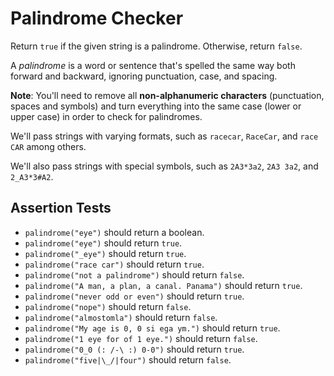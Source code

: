 # Palindrome Checker

Return `true` if the given string is a palindrome. Otherwise, return `false`.

A *palindrome* is a word or sentence that's spelled the same way both forward and backward, ignoring punctuation, case, and spacing.

**Note**: You'll need to remove all **non-alphanumeric characters** (punctuation, spaces and symbols) and turn everything into the same case (lower or upper case) in order to check for palindromes.

We'll pass strings with varying formats, such as `racecar`, `RaceCar`, and `race CAR` among others.

We'll also pass strings with special symbols, such as `2A3*3a2`, `2A3 3a2`, and `2_A3*3#A2`.

## Assertion Tests
- `palindrome("eye")` should return a boolean.
- `palindrome("eye")` should return `true`.
- `palindrome("_eye")` should return `true`.
- `palindrome("race car")` should return `true`.
- `palindrome("not a palindrome")` should return `false`.
- `palindrome("A man, a plan, a canal. Panama")` should return `true`.
- `palindrome("never odd or even")` should return `true`.
- `palindrome("nope")` should return `false`.
- `palindrome("almostomla")` should return `false`.
- `palindrome("My age is 0, 0 si ega ym.")` should return `true`.
- `palindrome("1 eye for of 1 eye.")` should return `false`.
- `palindrome("0_0 (: /-\ :) 0-0")` should return `true`.
- `palindrome("five|\_/|four")` should return `false`.
